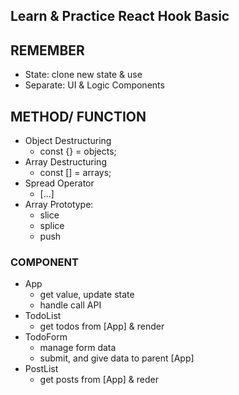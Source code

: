 ## Learn & Practice React Hook Basic

## REMEMBER

- State: clone new state & use
- Separate: UI & Logic Components

## METHOD/ FUNCTION

- Object Destructuring
  - const {} = objects;
- Array Destructuring
  - const [] = arrays;
- Spread Operator
  - [...]
- Array Prototype:
  - slice
  - splice
  - push

### COMPONENT

- App
  - get value, update state
  - handle call API
- TodoList
  - get todos from [App] & render
- TodoForm
  - manage form data
  - submit, and give data to parent [App]
- PostList
  - get posts from [App] & reder

<App> 
    <TodoList>
    <TodoForm>
    <PostList>
